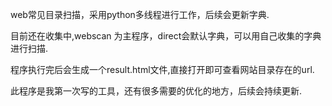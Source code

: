 web常见目录扫描，采用python多线程进行工作，后续会更新字典.

目前还在收集中,webscan 为主程序，direct会默认字典，可以用自己收集的字典进行扫描.

程序执行完后会生成一个result.html文件,直接打开即可查看网站目录存在的url.

此程序是我第一次写的工具，还有很多需要的优化的地方，后续会持续更新.
